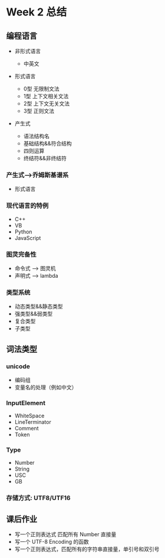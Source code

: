 # Week 2 总结

## 编程语言
- 非形式语言
	- 中英文
- 形式语言
	- 0型 无限制文法
	- 1型 上下文相关文法
	- 2型 上下文无关文法
	- 3型 正则文法

- 产生式
	- 语法结构名
	- 基础结构&&符合结构
	- 四则运算
	- 终结符&&非终结符

### 产生式——>乔姆斯基谱系
- 形式语言

### 现代语言的特例
- C++
- VB
- Python
- JavaScript

### 图灵完备性
- 命令式 ——> 图灵机
- 声明式 ——> lambda

### 类型系统
- 动态类型&&静态类型
- 强类型&&弱类型
- 复合类型
- 子类型

## 词法类型

### unicode
- 编码组
- 变量名的处理（例如中文）

### InputElement
- WhiteSpace
- LineTerminator
- Comment
- Token

### Type
- Number
- String
- USC
- GB

### 存储方式: UTF8/UTF16

## 课后作业
- 写一个正则表达式 匹配所有 Number 直接量
- 写一个 UTF-8 Encoding 的函数
- 写一个正则表达式，匹配所有的字符串直接量，单引号和双引号
